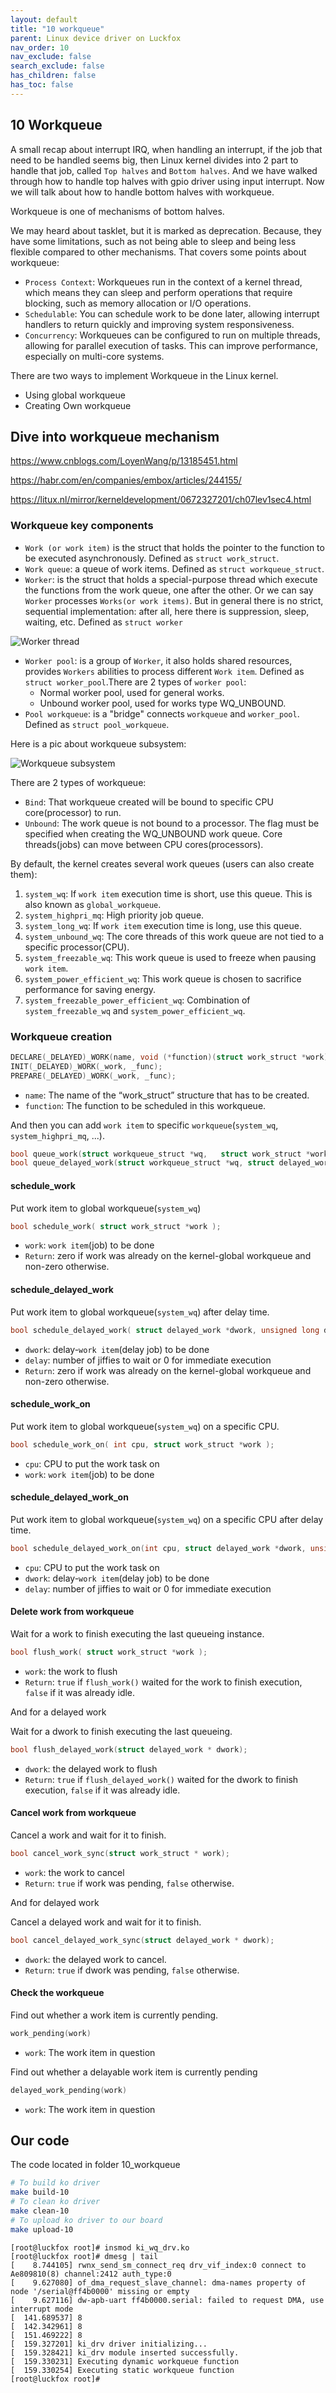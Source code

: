 ```yaml
---
layout: default
title: "10 workqueue"
parent: Linux device driver on Luckfox
nav_order: 10
nav_exclude: false
search_exclude: false
has_children: false
has_toc: false
---
```

## 10 Workqueue
A small recap about interrupt IRQ, when handling an interrupt, if the job that need to be handled seems big, then Linux kernel divides into 2 part to handle that job, called ``Top halves`` and ``Bottom halves``. And we have walked through how to handle top halves with gpio driver using input interrupt. Now we will talk about how to handle bottom halves with workqueue.

Workqueue is one of mechanisms of bottom halves.

We may heard about tasklet, but it is marked as deprecation. Because, they have some limitations, such as not being able to sleep and being less flexible compared to other mechanisms. That covers some points about workqueue:
+ ``Process Context``: Workqueues run in the context of a kernel thread, which means they can sleep and perform operations that require blocking, such as memory allocation or I/O operations.
+ ``Schedulable``: You can schedule work to be done later, allowing interrupt handlers to return quickly and improving system responsiveness.
+ ``Concurrency``: Workqueues can be configured to run on multiple threads, allowing for parallel execution of tasks. This can improve performance, especially on multi-core systems.

There are two ways to implement Workqueue in the Linux kernel.

+ Using global workqueue 
+ Creating Own workqueue

## Dive into workqueue mechanism


<a href="https://www.cnblogs.com/LoyenWang/p/13185451.html">https://www.cnblogs.com/LoyenWang/p/13185451.html</a>

<a href="https://habr.com/en/companies/embox/articles/244155/">https://habr.com/en/companies/embox/articles/244155/</a>

<a href="https://litux.nl/mirror/kerneldevelopment/0672327201/ch07lev1sec4.html">https://litux.nl/mirror/kerneldevelopment/0672327201/ch07lev1sec4.html</a>


### Workqueue key components
+ ``Work (or work item)`` is the struct that holds the pointer to the function to be executed asynchronously. Defined as ``struct work_struct``.
+ ``Work queue``: a queue of work items. Defined as ``struct workqueue_struct``.
+ ``Worker``: is the struct that holds a special-purpose thread which execute the functions from the work queue, one after the other. Or we can say ``Worker`` processes ``Works(or work items)``. But in general there is no strict, sequential implementation: after all, here there is suppression, sleep, waiting, etc. Defined as ``struct worker``

![Worker thread](/assets/images/worker_thread.png)

+ ``Worker pool``: is a group of ``Worker``, it also holds shared resources, provides ``Workers`` abilities to process different ``Work item``. Defined as ``struct worker_pool``.There are 2 types of ``worker pool``:
  + Normal worker pool, used for general works.
  + Unbound worker pool, used for works type WQ_UNBOUND.
+ ``Pool workqueue``: is a "bridge" connects ``workqueue`` and ``worker_pool``. Defined as ``struct pool_workqueue``. 

Here is a pic about workqueue subsystem:

![Workqueue subsystem](/assets/images/workqueue_subsystem.png)

There are 2 types of workqueue:
+ ``Bind``: That workqueue created will be bound to specific CPU core(processor) to run. 
+ ``Unbound``: The work queue is not bound to a processor. The flag must be specified when creating the WQ_UNBOUND work queue. Core threads(jobs) can move between CPU cores(processors).

By default, the kernel creates several work queues (users can also create them):
1. ``system_wq``: If ``work item`` execution time is short, use this queue. This is also known as ``global_workqueue``.
2. ``system_highpri_mq``: High priority job queue.
3. ``system_long_wq``: If ``work item`` execution time is long, use this queue.
4. ``system_unbound_wq``: The core threads of this work queue are not tied to a specific processor(CPU).
5. ``system_freezable_wq``: This work queue is used to freeze when pausing ``work item``.
6. ``system_power_efficient_wq``: This work queue is chosen to sacrifice performance for saving energy.
7. ``system_freezable_power_efficient_wq``: Combination of ``system_freezable_wq`` and ``system_power_efficient_wq``.

### Workqueue creation

```c
DECLARE(_DELAYED)_WORK(name, void (*function)(struct work_struct *work)); /* Statically at linking time*/
INIT(_DELAYED)_WORK(_work, _func);                                        /* Dynamically at running time*/
PREPARE(_DELAYED)_WORK(_work, _func);                                     /* Change the function being executed*/
```

+ ``name``: The name of the “work_struct” structure that has to be created.
+ ``function``: The function to be scheduled in this workqueue.

And then you can add ``work item`` to specific ``workqueue``(``system_wq``, ``system_highpri_mq``, ...).
```c
bool queue_work(struct workqueue_struct *wq,   struct work_struct *work);
bool queue_delayed_work(struct workqueue_struct *wq, struct delayed_work *dwork, unsigned long delay); /* Add workitem to queue after delay time */
```

#### **schedule_work**
Put work item to global workqueue(``system_wq``)
```c
bool schedule_work( struct work_struct *work );
```
+ ``work``: ``work item``(job) to be done
+ ``Return``: zero if work was already on the kernel-global workqueue and non-zero otherwise.

#### **schedule_delayed_work**
Put work item to global workqueue(``system_wq``) after delay time.
```c
bool schedule_delayed_work( struct delayed_work *dwork, unsigned long delay );
```
+ ``dwork``: delay-``work item``(delay job) to be done
+ ``delay``: number of jiffies to wait or 0 for immediate execution
+ ``Return``: zero if work was already on the kernel-global workqueue and non-zero otherwise.

#### **schedule_work_on**
Put work item to global workqueue(``system_wq``) on a specific CPU.
```c
bool schedule_work_on( int cpu, struct work_struct *work );
```
+ ``cpu``: CPU to put the work task on
+ ``work``: ``work item``(job) to be done

#### **schedule_delayed_work_on**
Put work item to global workqueue(``system_wq``) on a specific CPU after delay time.
```c
bool schedule_delayed_work_on(int cpu, struct delayed_work *dwork, unsigned long delay);
```
+ ``cpu``: CPU to put the work task on
+ ``dwork``: delay-``work item``(delay job) to be done
+ ``delay``: number of jiffies to wait or 0 for immediate execution

#### Delete work from workqueue
Wait for a work to finish executing the last queueing instance.
```c
bool flush_work( struct work_struct *work );
```
+ ``work``: the work to flush
+ ``Return``: ``true`` if ``flush_work()`` waited for the work to finish execution, ``false`` if it was already idle. 

And for a delayed work

Wait for a dwork to finish executing the last queueing.
```c
bool flush_delayed_work(struct delayed_work * dwork);
```
+ ``dwork``: the delayed work to flush
+ ``Return``: ``true`` if ``flush_delayed_work()`` waited for the dwork to finish execution, ``false`` if it was already idle.

#### Cancel work from workqueue
Cancel a work and wait for it to finish.
```c
bool cancel_work_sync(struct work_struct * work);
```
+ ``work``: the work to cancel
+ ``Return``: ``true`` if work was pending, ``false`` otherwise.

And for delayed work

Cancel a delayed work and wait for it to finish.
```c
bool cancel_delayed_work_sync(struct delayed_work * dwork);
```
+ ``dwork``: the delayed work to cancel.
+ ``Return``: ``true`` if dwork was pending, ``false`` otherwise.

#### Check the workqueue
Find out whether a work item is currently pending.
```c
work_pending(work)
```
+ ``work``: The work item in question


Find out whether a delayable work item is currently pending
```c
delayed_work_pending(work)
```
+ ``work``: The work item in question


## Our code
The code located in folder 10_workqueue
```bash
# To build ko driver 
make build-10
# To clean ko driver 
make clean-10
# To upload ko driver to our board 
make upload-10
```
```
[root@luckfox root]# insmod ki_wq_drv.ko
[root@luckfox root]# dmesg | tail
[    8.744105] rwnx_send_sm_connect_req drv_vif_index:0 connect to Ae809810(8) channel:2412 auth_type:0
[    9.627080] of_dma_request_slave_channel: dma-names property of node '/serial@ff4b0000' missing or empty
[    9.627116] dw-apb-uart ff4b0000.serial: failed to request DMA, use interrupt mode
[  141.689537] 8
[  142.342961] 8
[  151.469222] 8
[  159.327201] ki_drv driver initializing...
[  159.328421] ki_drv module inserted successfully.
[  159.330231] Executing dynamic workqueue function
[  159.330254] Executing static workqueue function
[root@luckfox root]#
```